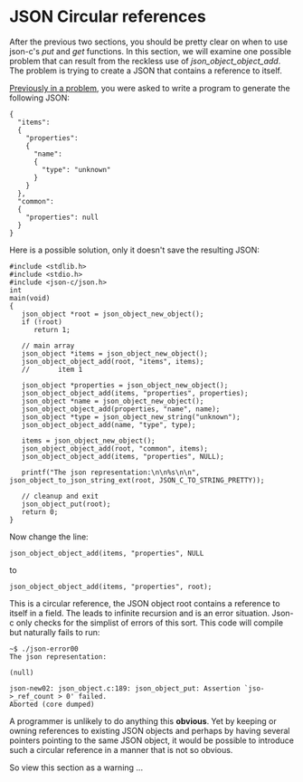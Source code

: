# JSON Circular references

After the previous two sections, you should be pretty clear on when to use json-c's _*put*_ and _*get*_ functions. In this section, we will examine one possible problem that can result from the reckless use of _*json_object_object_add*_. The problem is trying to create a JSON that contains a reference to itself.

[Previously in a problem](https://github.com/rbtylee/tutorial-jsonc/blob/master/tutorial/new.md), you were asked to write a program to generate the following JSON:

```
{
  "items":
  {
    "properties":
    {
      "name":
      {
        "type": "unknown"
      }
    }
  },
  "common":
  {
    "properties": null
  }
}
```

Here is a possible solution, only it doesn't save the resulting JSON:

```
#include <stdlib.h>
#include <stdio.h>
#include <json-c/json.h>
int
main(void)
{
   json_object *root = json_object_new_object();
   if (!root)
      return 1;

   // main array
   json_object *items = json_object_new_object();
   json_object_object_add(root, "items", items);
   //       item 1
   
   json_object *properties = json_object_new_object();
   json_object_object_add(items, "properties", properties);
   json_object *name = json_object_new_object();
   json_object_object_add(properties, "name", name);
   json_object *type = json_object_new_string("unknown");
   json_object_object_add(name, "type", type);
   
   items = json_object_new_object();
   json_object_object_add(root, "common", items);
   json_object_object_add(items, "properties", NULL);

   printf("The json representation:\n\n%s\n\n", json_object_to_json_string_ext(root, JSON_C_TO_STRING_PRETTY));

   // cleanup and exit
   json_object_put(root);
   return 0;
}
```

Now change the line:
```
json_object_object_add(items, "properties", NULL
```
to
```
json_object_object_add(items, "properties", root);
```

This is a circular reference, the JSON object root contains a reference to itself in a field. The leads to infinite recursion and is an error situation. Json-c only checks for the simplist of errors of this sort. This code will compile but naturally fails to run:

```
~$ ./json-error00
The json representation:

(null)

json-new02: json_object.c:189: json_object_put: Assertion `jso->_ref_count > 0' failed.
Aborted (core dumped)
```

A programmer is unlikely to do anything this **obvious**. Yet by keeping or owning references to existing JSON objects and perhaps by having several pointers pointing to the same JSON object, it would be possible to introduce such a circular reference in a manner that is not so obvious.

So view this section as a warning ...
